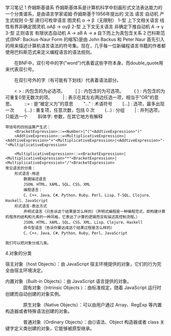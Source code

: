 学习笔记
1 乔姆斯基谱系
乔姆斯基体系是计算机科学中刻画形式文法表达能力的一个分类谱系，是由语言学家诺姆·乔姆斯基于1956年提出的
文法	语言	            自动机	                产生式规则
0-型	递归可枚举语言	     图灵机	                α -> β（无限制）
1-型	上下文相关语言	     线性有界非确定图灵机	    αAβ -> αγβ
2-型	上下文无关语言	     非确定下推自动机	        A -> γ
3-型	正则语言	         有限状态自动机	            A -> aB
                                                     A -> a
自下而上为真包含关系
2 巴科斯范式(BNF: Backus-Naur Form 的缩写)是由 John Backus 和 Peter Naur 首先引入的用来描述计算机语言语法的符号集。现在，几乎每一位新编程语言书籍的作者都使用巴科斯范式来定义编程语言的语法规则。 

　　在BNF中，双引号中的字("word")代表着这些字符本身。而double_quote用来代表双引号。 

　　在双引号外的字（有可能有下划线）代表着语法部分。 

　　< > : 内包含的为必选项。 
　　[ ] : 内包含的为可选项。 
　　{ } : 内包含的为可重复0至无数次的项。 
　　|  : 表示在其左右两边任选一项，相当于"OR"的意思。 
　　::= : 是“被定义为”的意思 
　　"..." : 术语符号 
 　　[...] : 选项，最多出现一次 
　　{...} : 重复项，任意次数，包括 0 次 
　　(...) : 分组 
　　|   : 并列选项，只能选一个 
　　斜体字: 参数，在其它地方有解释 


    带括号的四则运算产生式：
        <BracketExpression>::=<Number>|"("<AddtiveExpression>")"
        <AddtiveExpression>::=<MultiplicativeExpression>|<AddtiveExpression>"+"<MultiplicativeExpression>|<AddtiveExpression>"-"<MultiplicativeExpression>

        <MultiplicativeExpression>::=<BracketExpression>|<MultiplicativeExpression>"*"<BracketExpression>|<MultiplicativeExpression>"/"<BracketExpression>
    常见语言的分类：
        形式语言-用途
            数据描述语言
            JSON、HTML，XAML，SQL、CSS、XML
            编程语言：
            C、C++、Java、C#、Python、Ruby、Perl、Lisp、T-SQL、Clojure、Haskell、JavaScript
        形式语言-表达方式
            声明式语言（只告诉这个结果是怎么样的）（声明式编程是一种编程范式，即构建计算机程序的结构和元素的一种风格，它表达了计算的逻辑而没有描述其控制流程。）
            JSON、HTML，XAML，SQL、CSS、XML、Lisp、Clojure、Haskell
            命令型语言（告诉你要达成这个结果过程是怎么样的）
            C、C++、Java、C#、Python、Ruby、Perl、JavaScript

    我们可以把对象分成几类。

4.对象的分类

宿主对象（host Objects）：由 JavaScript 宿主环境提供的对象，它们的行为完全由宿主环境决定。

内置对象（Built-in Objects）：由 JavaScript 语言提供的对象。  
　　　　固有对象（Intrinsic Objects ）：由标准规定，随着 JavaScript 运行时创建而自动创建的对象实例。

　　　　原生对象（Native Objects）：可以由用户通过 Array、RegExp 等内置构造器或者特殊语法创建的对象。

　　　　普通对象（Ordinary Objects）：由{}语法、Object 构造器或者 class 关键字定义类创建的对象，它能够被原型继承。



